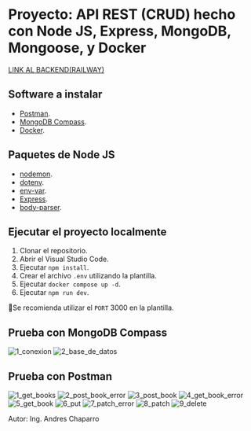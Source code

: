 # Proyecto: API REST (CRUD) hecho con Node JS, Express, MongoDB, Mongoose, y Docker

[LINK AL BACKEND(RAILWAY)](https://proyecto-api-rest-mongo-production.up.railway.app/)

## Software a instalar

- [Postman](https://www.postman.com/downloads/).
- [MongoDB Compass](https://www.mongodb.com/try/download/compass).
- [Docker](https://www.docker.com/get-started/).

## Paquetes de Node JS

- [nodemon](https://www.npmjs.com/package/nodemon).
- [dotenv](https://www.npmjs.com/package/dotenv).
- [env-var](https://www.npmjs.com/package/env-var).
- [Express](https://expressjs.com/en/5x/api.html).
- [body-parser](https://www.npmjs.com/package/body-parser).

## Ejecutar el proyecto localmente

1. Clonar el repositorio.
2. Abrir el Visual Studio Code.
3. Ejecutar `npm install`.
3. Crear el archivo `.env` utilizando la plantilla.
4. Ejecutar `docker compose up -d`.
5. Ejecutar `npm run dev`.

📝Se recomienda utilizar el `PORT` 3000 en la plantilla.

## Prueba con MongoDB Compass

![1_conexion](./mongodb_compass/1_conexion.png)
![2_base_de_datos](./mongodb_compass/2_base_de_datos.png)

## Prueba con Postman

![1_get_books](./postman/1_get_books.png)
![2_post_book_error](./postman/2_post_book_error.png)
![3_post_book](./postman/3_post_book.png)
![4_get_book_error](./postman/4_get_book_error.png)
![5_get_book](./postman/5_get_book.png)
![6_put](./postman/6_put.png)
![7_patch_error](./postman/7_patch_error.png)
![8_patch](./postman/8_patch.png)
![9_delete](./postman//9_delete.png)

Autor: Ing. Andres Chaparro
